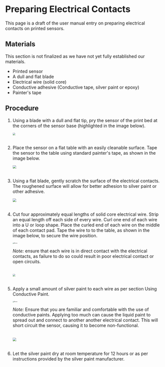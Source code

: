 # Preparing Electrical Contacts #

This page is a draft of the user manual entry on preparing electrical contacts on printed sensors.

## Materials ##

This section is not finalized as we have not yet fully established our materials.

- Printed sensor
- A dull and flat blade
- Electrical wire (solid core)
- Conductive adhesive (Conductive tape, silver paint or epoxy)
- Painter's tape

## Procedure ##

1. Using a blade with a dull and flat tip, pry the sensor of the print bed at the corners of the sensor base (highlighted in the image below).
   
   <img src="https://raw.githubusercontent.com/keeganmjgreen/3D-Printed-Sensors-Manual-Demo/main/img/CantileverOnPrintBedAnnotated.png" style="zoom:50%;" /> \
   ​
   
2. Place the sensor on a flat table with an easily cleanable surface. Tape the sensor to the table using standard painter's tape, as shown in the image below.  
   
   <img src="https://raw.githubusercontent.com/keeganmjgreen/3D-Printed-Sensors-Manual-Demo/main/img/Cantilever-Taped-Down.jpg" style="zoom:67%;" /> \
   ​
   
3. Using a flat blade, gently scratch the surface of the electrical contacts. The roughened surface will allow for better adhesion to silver paint or other adhesive.
   
   <img src="https://raw.githubusercontent.com/keeganmjgreen/3D-Printed-Sensors-Manual-Demo/main/img/Cantilever-Roughened.jpg" style="zoom:67%;" /> \
   ​
   
4. Cut four approximately equal lengths of solid core electrical wire. Strip an equal length off each side of every wire. Curl one end of each wire into a U or loop shape. Place the curled end of each wire on the middle of each contact pad. Tape the wire to to the table, as shown in the image below, to secure the wire position.
   
   <img src="https://raw.githubusercontent.com/keeganmjgreen/3D-Printed-Sensors-Manual-Demo/main/img/ANSI_Notice_Header_-_1998.svg" alt="Notice" style="zoom:25%;" />
   
   *Note:* ensure that each wire is in direct contact with the electrical contacts, as failure to do so could result in poor electrical contact or open circuits. \
   ​
   
   <img src="https://raw.githubusercontent.com/keeganmjgreen/3D-Printed-Sensors-Manual-Demo/main/img/Wire-Placement.png" style="zoom: 50%;" /> \
   ​
   
5. Apply a small amount of silver paint to each wire as per section Using Conductive Paint.
   
   <img src="https://raw.githubusercontent.com/keeganmjgreen/3D-Printed-Sensors-Manual-Demo/main/img/ANSI_Notice_Header_-_1998.svg" alt="Notice" style="zoom:25%;" />
   
   *Note:* Ensure that you are familiar and comfortable with the use of conductive paints. Applying too much can cause the liquid paint to spread out and connect to another another electrical contact. This will short circuit the sensor, causing it to become non-functional. \
   ​
   
   <img src="https://raw.githubusercontent.com/keeganmjgreen/3D-Printed-Sensors-Manual-Demo/main/img/Finished-Cantilever.jpg" style="zoom:67%;" /> \
   ​
   
6. Let the silver paint dry at room temperature for 12 hours or as per instructions provided by the silver paint manufacturer.
